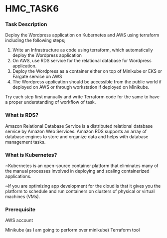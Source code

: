 # HMC_TASK6
### Task Description
Deploy the Wordpress application on Kubernetes and AWS using terraform including the following steps;

1.  Write an Infrastructure as code using terraform, which automatically deploy the Wordpress application
2.  On AWS, use RDS service for the relational database for Wordpress application.
3. Deploy the Wordpress as a container either on top of Minikube or EKS or Fargate service on AWS
4. The Wordpress application should be accessible from the public world if deployed on AWS or through workstation if deployed on Minikube.

Try each step first manually and write Terraform code for the same to have a proper understanding of workflow of task.
### What is RDS?

Amazon Relational Database Service is a distributed relational database service by Amazon Web Services. Amazon RDS supports an array of database engines to store and organize data and helps with database management tasks.

### What is Kubernetes?

~Kubernetes is an open-source container platform that eliminates many of the manual processes involved in deploying and scaling containerized applications.

~If you are optimizing app development for the cloud is that it gives you the platform to schedule and run containers on clusters of physical or virtual machines (VMs).

### Prerequisite
AWS account

Minikube (as I am going to perform over minikube)
Terraform tool

## 
